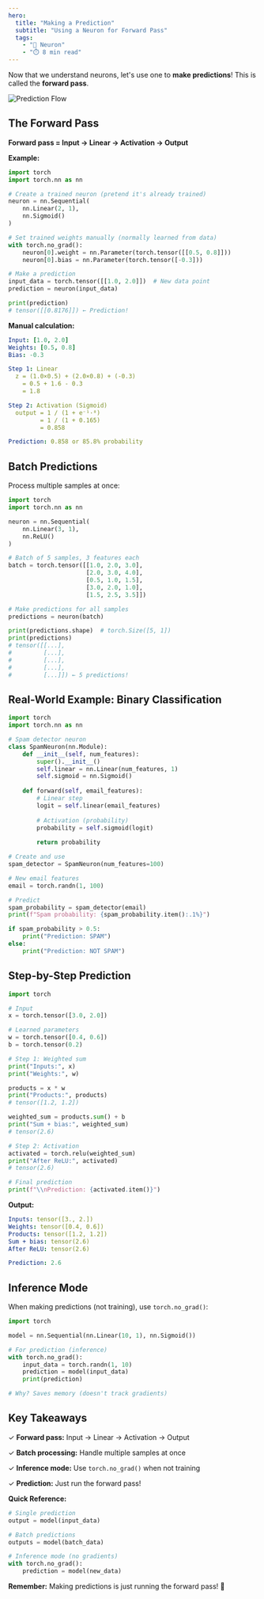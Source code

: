 ```yaml
---
hero:
  title: "Making a Prediction"
  subtitle: "Using a Neuron for Forward Pass"
  tags:
    - "🧠 Neuron"
    - "⏱️ 8 min read"
---
```


Now that we understand neurons, let's use one to **make predictions**! This is called the **forward pass**.

![Prediction Flow](/content/learn/neuron-from-scratch/making-a-prediction/prediction-flow.png)

## The Forward Pass

**Forward pass = Input → Linear → Activation → Output**

**Example:**

```python
import torch
import torch.nn as nn

# Create a trained neuron (pretend it's already trained)
neuron = nn.Sequential(
    nn.Linear(2, 1),
    nn.Sigmoid()
)

# Set trained weights manually (normally learned from data)
with torch.no_grad():
    neuron[0].weight = nn.Parameter(torch.tensor([[0.5, 0.8]]))
    neuron[0].bias = nn.Parameter(torch.tensor([-0.3]))

# Make a prediction
input_data = torch.tensor([[1.0, 2.0]])  # New data point
prediction = neuron(input_data)

print(prediction)
# tensor([[0.8176]]) ← Prediction!
```

**Manual calculation:**

```yaml
Input: [1.0, 2.0]
Weights: [0.5, 0.8]
Bias: -0.3

Step 1: Linear
  z = (1.0×0.5) + (2.0×0.8) + (-0.3)
    = 0.5 + 1.6 - 0.3
    = 1.8

Step 2: Activation (Sigmoid)
  output = 1 / (1 + e⁻¹·⁸)
         = 1 / (1 + 0.165)
         = 0.858

Prediction: 0.858 or 85.8% probability
```

## Batch Predictions

Process multiple samples at once:

```python
import torch
import torch.nn as nn

neuron = nn.Sequential(
    nn.Linear(3, 1),
    nn.ReLU()
)

# Batch of 5 samples, 3 features each
batch = torch.tensor([[1.0, 2.0, 3.0],
                      [2.0, 3.0, 4.0],
                      [0.5, 1.0, 1.5],
                      [3.0, 2.0, 1.0],
                      [1.5, 2.5, 3.5]])

# Make predictions for all samples
predictions = neuron(batch)

print(predictions.shape)  # torch.Size([5, 1])
print(predictions)
# tensor([[...],
#         [...],
#         [...],
#         [...],
#         [...]]) ← 5 predictions!
```

## Real-World Example: Binary Classification

```python
import torch
import torch.nn as nn

# Spam detector neuron
class SpamNeuron(nn.Module):
    def __init__(self, num_features):
        super().__init__()
        self.linear = nn.Linear(num_features, 1)
        self.sigmoid = nn.Sigmoid()
    
    def forward(self, email_features):
        # Linear step
        logit = self.linear(email_features)
        
        # Activation (probability)
        probability = self.sigmoid(logit)
        
        return probability

# Create and use
spam_detector = SpamNeuron(num_features=100)

# New email features
email = torch.randn(1, 100)

# Predict
spam_probability = spam_detector(email)
print(f"Spam probability: {spam_probability.item():.1%}")

if spam_probability > 0.5:
    print("Prediction: SPAM")
else:
    print("Prediction: NOT SPAM")
```

## Step-by-Step Prediction

```python
import torch

# Input
x = torch.tensor([3.0, 2.0])

# Learned parameters
w = torch.tensor([0.4, 0.6])
b = torch.tensor(0.2)

# Step 1: Weighted sum
print("Inputs:", x)
print("Weights:", w)

products = x * w
print("Products:", products)
# tensor([1.2, 1.2])

weighted_sum = products.sum() + b
print("Sum + bias:", weighted_sum)
# tensor(2.6)

# Step 2: Activation
activated = torch.relu(weighted_sum)
print("After ReLU:", activated)
# tensor(2.6)

# Final prediction
print(f"\\nPrediction: {activated.item()}")
```

**Output:**

```yaml
Inputs: tensor([3., 2.])
Weights: tensor([0.4, 0.6])
Products: tensor([1.2, 1.2])
Sum + bias: tensor(2.6)
After ReLU: tensor(2.6)

Prediction: 2.6
```

## Inference Mode

When making predictions (not training), use `torch.no_grad()`:

```python
import torch

model = nn.Sequential(nn.Linear(10, 1), nn.Sigmoid())

# For prediction (inference)
with torch.no_grad():
    input_data = torch.randn(1, 10)
    prediction = model(input_data)
    print(prediction)

# Why? Saves memory (doesn't track gradients)
```

## Key Takeaways

✓ **Forward pass:** Input → Linear → Activation → Output

✓ **Batch processing:** Handle multiple samples at once

✓ **Inference mode:** Use `torch.no_grad()` when not training

✓ **Prediction:** Just run the forward pass!

**Quick Reference:**

```python
# Single prediction
output = model(input_data)

# Batch predictions
outputs = model(batch_data)

# Inference mode (no gradients)
with torch.no_grad():
    prediction = model(new_data)
```

**Remember:** Making predictions is just running the forward pass! 🎉
